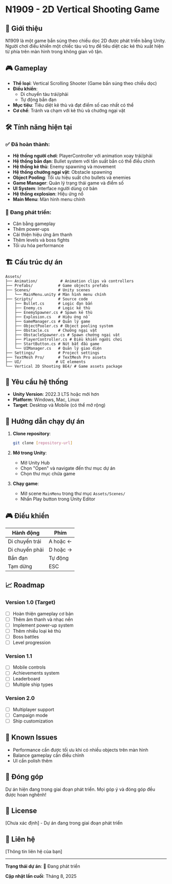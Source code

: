 # N1909 - 2D Vertical Shooting Game

## 📖 Giới thiệu

N1909 là một game bắn súng theo chiều dọc 2D được phát triển bằng Unity. Người chơi điều khiển một chiếc tàu vũ trụ để tiêu diệt các kẻ thù xuất hiện từ phía trên màn hình trong không gian vô tận.

## 🎮 Gameplay

- **Thể loại**: Vertical Scrolling Shooter (Game bắn súng theo chiều dọc)
- **Điều khiển**: 
  - Di chuyển tàu trái/phải
  - Tự động bắn đạn
- **Mục tiêu**: Tiêu diệt kẻ thù và đạt điểm số cao nhất có thể
- **Cơ chế**: Tránh va chạm với kẻ thù và chướng ngại vật

## 🛠️ Tính năng hiện tại

### ✅ Đã hoàn thành:
- **Hệ thống người chơi**: PlayerController với animation xoay trái/phải
- **Hệ thống bắn đạn**: Bullet system với tần suất bắn có thể điều chỉnh
- **Hệ thống kẻ thù**: Enemy spawning và movement
- **Hệ thống chướng ngại vật**: Obstacle spawning
- **Object Pooling**: Tối ưu hiệu suất cho bullets và enemies
- **Game Manager**: Quản lý trạng thái game và điểm số
- **UI System**: Interface người dùng cơ bản
- **Hệ thống explosion**: Hiệu ứng nổ
- **Main Menu**: Màn hình menu chính

### 🚧 Đang phát triển:
- Cân bằng gameplay
- Thêm power-ups
- Cải thiện hiệu ứng âm thanh
- Thêm levels và boss fights
- Tối ưu hóa performance

## 🏗️ Cấu trúc dự án

```
Assets/
├── Animation/          # Animation clips và controllers
├── Prefabs/           # Game objects prefabs
├── Scenes/            # Unity scenes
│   └── MainMenu.unity # Màn hình menu chính
├── Scripts/           # Source code
│   ├── Bullet.cs      # Logic đạn bắn
│   ├── Enemy.cs       # Logic kẻ thù
│   ├── EnemySpawner.cs # Spawn kẻ thù
│   ├── Explosion.cs   # Hiệu ứng nổ
│   ├── GameManager.cs # Quản lý game
│   ├── ObjectPooler.cs # Object pooling system
│   ├── Obstacle.cs    # Chướng ngại vật
│   ├── ObstacleSpawner.cs # Spawn chướng ngại vật
│   ├── PlayerController.cs # Điều khiển người chơi
│   ├── StartButton.cs # Nút bắt đầu game
│   └── UIManager.cs   # Quản lý giao diện
├── Settings/          # Project settings
├── TextMesh Pro/      # TextMesh Pro assets
├── UI/               # UI elements
└── Vertical 2D Shooting BE4/ # Game assets package
```

## 🎯 Yêu cầu hệ thống

- **Unity Version**: 2022.3 LTS hoặc mới hơn
- **Platform**: Windows, Mac, Linux
- **Target**: Desktop và Mobile (có thể mở rộng)

## 🚀 Hướng dẫn chạy dự án

1. **Clone repository**:
   ```bash
   git clone [repository-url]
   ```

2. **Mở trong Unity**:
   - Mở Unity Hub
   - Chọn "Open" và navigate đến thư mục dự án
   - Chọn thư mục chứa game

3. **Chạy game**:
   - Mở scene `MainMenu` trong thư mục `Assets/Scenes/`
   - Nhấn Play button trong Unity Editor

## 🎮 Điều khiển

| Hành động | Phím |
|-----------|------|
| Di chuyển trái | A hoặc ← |
| Di chuyển phải | D hoặc → |
| Bắn đạn | Tự động |
| Tạm dừng | ESC |

## 📈 Roadmap

### Version 1.0 (Target)
- [ ] Hoàn thiện gameplay cơ bản
- [ ] Thêm âm thanh và nhạc nền
- [ ] Implement power-up system
- [ ] Thêm nhiều loại kẻ thù
- [ ] Boss battles
- [ ] Level progression

### Version 1.1
- [ ] Mobile controls
- [ ] Achievements system
- [ ] Leaderboard
- [ ] Multiple ship types

### Version 2.0
- [ ] Multiplayer support
- [ ] Campaign mode
- [ ] Ship customization

## 🐛 Known Issues

- Performance cần được tối ưu khi có nhiều objects trên màn hình
- Balance gameplay cần điều chỉnh
- UI cần polish thêm

## 🤝 Đóng góp

Dự án hiện đang trong giai đoạn phát triển. Mọi góp ý và đóng góp đều được hoan nghênh!

## 📄 License

[Chưa xác định] - Dự án đang trong giai đoạn phát triển

## 📧 Liên hệ

[Thông tin liên hệ của bạn]

---

**Trạng thái dự án**: 🚧 Đang phát triển

**Cập nhật lần cuối**: Tháng 8, 2025
